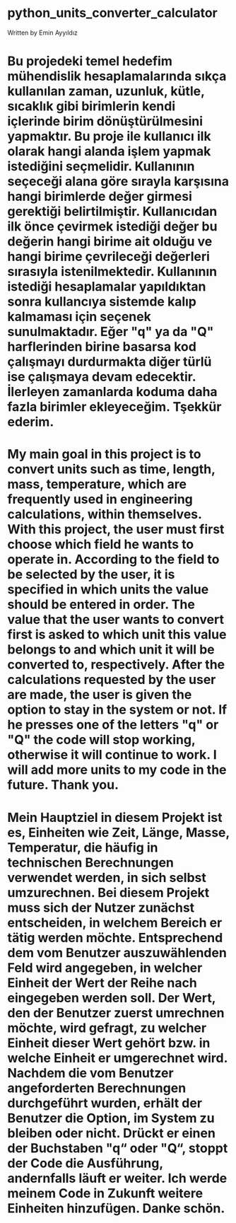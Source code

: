 # python_units_converter_calculator
Written by Emin Ayyıldız



# Bu projedeki temel hedefim mühendislik hesaplamalarında sıkça kullanılan zaman, uzunluk, kütle, sıcaklık gibi birimlerin kendi içlerinde birim dönüştürülmesini yapmaktır. Bu proje ile kullanıcı ilk olarak hangi alanda işlem yapmak istediğini seçmelidir. Kullanının seçeceği alana göre sırayla karşısına hangi birimlerde değer girmesi gerektiği belirtilmiştir. Kullanıcıdan ilk önce çevirmek istediği değer bu değerin hangi birime ait olduğu ve hangi birime çevrileceği değerleri sırasıyla istenilmektedir. Kullanının istediği hesaplamalar yapıldıktan sonra kullancıya sistemde kalıp kalmaması için seçenek sunulmaktadır. Eğer "q" ya da "Q" harflerinden birine basarsa kod çalışmayı durdurmakta diğer türlü ise çalışmaya devam edecektir. İlerleyen zamanlarda koduma daha fazla birimler ekleyeceğim. Tşekkür ederim.



# My main goal in this project is to convert units such as time, length, mass, temperature, which are frequently used in engineering calculations, within themselves. With this project, the user must first choose which field he wants to operate in. According to the field to be selected by the user, it is specified in which units the value should be entered in order. The value that the user wants to convert first is asked to which unit this value belongs to and which unit it will be converted to, respectively. After the calculations requested by the user are made, the user is given the option to stay in the system or not. If he presses one of the letters "q" or "Q" the code will stop working, otherwise it will continue to work. I will add more units to my code in the future. Thank you.



# Mein Hauptziel in diesem Projekt ist es, Einheiten wie Zeit, Länge, Masse, Temperatur, die häufig in technischen Berechnungen verwendet werden, in sich selbst umzurechnen. Bei diesem Projekt muss sich der Nutzer zunächst entscheiden, in welchem Bereich er tätig werden möchte. Entsprechend dem vom Benutzer auszuwählenden Feld wird angegeben, in welcher Einheit der Wert der Reihe nach eingegeben werden soll. Der Wert, den der Benutzer zuerst umrechnen möchte, wird gefragt, zu welcher Einheit dieser Wert gehört bzw. in welche Einheit er umgerechnet wird. Nachdem die vom Benutzer angeforderten Berechnungen durchgeführt wurden, erhält der Benutzer die Option, im System zu bleiben oder nicht. Drückt er einen der Buchstaben "q“ oder "Q“, stoppt der Code die Ausführung, andernfalls läuft er weiter. Ich werde meinem Code in Zukunft weitere Einheiten hinzufügen. Danke schön.
